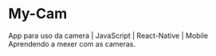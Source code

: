 # My-Cam
App para uso da camera | JavaScript | React-Native | Mobile 
<br>
Aprendendo a mexer com as cameras.
